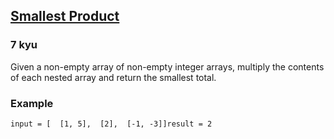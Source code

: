 <h2><a href=https://www.codewars.com/kata/5b6b128783d648c4c4000129/train/javascript target="_blank">Smallest Product</a></h2><h3>7 kyu</h3><p>Given a non-empty array of non-empty integer arrays, multiply the contents of each nested array and return the smallest total.</p><h3 id="example">Example</h3><pre><code>input = [  [1, 5],  [2],  [-1, -3]]result = 2</code></pre>